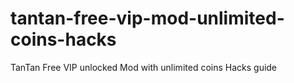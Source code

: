 # tantan-free-vip-mod-unlimited-coins-hacks
TanTan Free VIP unlocked Mod with unlimited coins Hacks guide
